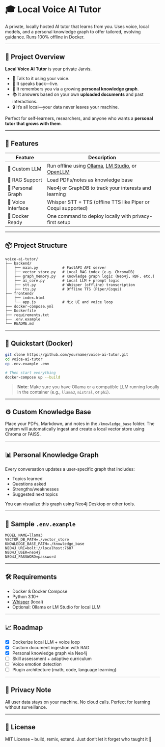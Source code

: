 # 🎓 Local Voice AI Tutor

A private, locally hosted AI tutor that learns from you. Uses voice, local models, and a personal knowledge graph to offer tailored, evolving guidance. Runs 100% offline in Docker.

---

## 🚀 Project Overview

**Local Voice AI Tutor** is your private Jarvis.

* 🎤 Talk to it using your voice.
* 🚣️ It speaks back—live.
* 🧠 It remembers you via a growing **personal knowledge graph**.
* 📚 It answers based on your own **uploaded documents** and past interactions.
* 🔒 It’s all local—your data never leaves your machine.

Perfect for self-learners, researchers, and anyone who wants a **personal tutor that grows with them**.

---

## 🔧 Features

| Feature            | Description                                                                                                                        |
| ------------------ | ---------------------------------------------------------------------------------------------------------------------------------- |
| 🧠 Custom LLM      | Run offline using [Ollama](https://ollama.com), [LM Studio](https://lmstudio.ai), or [OpenLLM](https://github.com/bentoml/OpenLLM) |
| 🧹 RAG Support     | Load PDFs/notes as knowledge base                                                                                                  |
| 🧠 Personal Graph  | Neo4j or GraphDB to track your interests and learning                                                                              |
| 🧘 Voice Interface | Whisper STT + TTS (offline TTS like Piper or Coqui supported)                                                                      |
| 🐳 Docker Ready    | One command to deploy locally with privacy-first setup                                                                             |

---

## 📦 Project Structure

```
voice-ai-tutor/
├── backend/
│   ├── main.py           # FastAPI API server
│   ├── vector_store.py   # Local RAG index (e.g. ChromaDB)
│   ├── graph_memory.py   # Knowledge graph logic (Neo4j, RDF, etc.)
│   ├── ai_core.py        # Local LLM + prompt logic
│   ├── stt.py            # Whisper (offline) transcription
│   ├── tts.py            # Offline TTS (Piper/Coqui)
├── frontend/
│   ├── index.html
│   └── app.js            # Mic UI and voice loop
├── docker-compose.yml
├── Dockerfile
├── requirements.txt
├── .env.example
└── README.md
```

---

## 🐳 Quickstart (Docker)

```bash
git clone https://github.com/yourname/voice-ai-tutor.git
cd voice-ai-tutor
cp .env.example .env

# Then start everything
docker-compose up --build
```

> **Note**: Make sure you have Ollama or a compatible LLM running locally in the container (e.g., `llama3`, `mistral`, or `phi`).

---

## ⚙️ Custom Knowledge Base

Place your PDFs, Markdown, and notes in the `/knowledge_base` folder. The system will automatically ingest and create a local vector store using Chroma or FAISS.

---

## 📊 Personal Knowledge Graph

Every conversation updates a user-specific graph that includes:

* Topics learned
* Questions asked
* Strengths/weaknesses
* Suggested next topics

You can visualize this graph using Neo4j Desktop or other tools.

---

## 🧪 Sample `.env.example`

```env
MODEL_NAME=llama3
VECTOR_DB_PATH=./vector_store
KNOWLEDGE_BASE_PATH=./knowledge_base
NEO4J_URI=bolt://localhost:7687
NEO4J_USER=neo4j
NEO4J_PASSWORD=password
```

---

## 🛠️ Requirements

* Docker & Docker Compose
* Python 3.10+
* [Whisper](https://github.com/openai/whisper) (local)
* Optional: Ollama or LM Studio for local LLM

---

## 📈 Roadmap

* [x] Dockerize local LLM + voice loop
* [x] Custom document ingestion with RAG
* [x] Personal knowledge graph via Neo4j
* [ ] Skill assessment + adaptive curriculum
* [ ] Voice emotion detection
* [ ] Plugin architecture (math, code, language learning)

---

## 🔐 Privacy Note

All user data stays on your machine. No cloud calls. Perfect for learning without surveillance.

---

## 📜 License

MIT License – build, remix, extend. Just don’t let it forget who taught it 🫠
